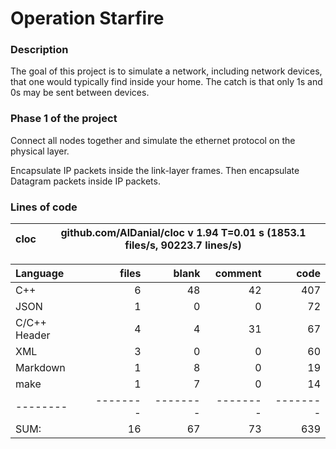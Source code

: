 # Operation Starfire

### Description

The goal of this project is to simulate a network, including network devices, that one would typically find inside your home. The catch is that only 1s and 0s may be sent between devices.

### Phase 1 of the project

Connect all nodes together and simulate the ethernet protocol on the physical layer.

Encapsulate IP packets inside the link-layer frames. Then encapsulate Datagram packets inside IP packets.

### Lines of code

cloc|github.com/AlDanial/cloc v 1.94  T=0.01 s (1853.1 files/s, 90223.7 lines/s)
--- | ---

Language|files|blank|comment|code
:-------|-------:|-------:|-------:|-------:
C++|6|48|42|407
JSON|1|0|0|72
C/C++ Header|4|4|31|67
XML|3|0|0|60
Markdown|1|8|0|19
make|1|7|0|14
--------|--------|--------|--------|--------
SUM:|16|67|73|639
